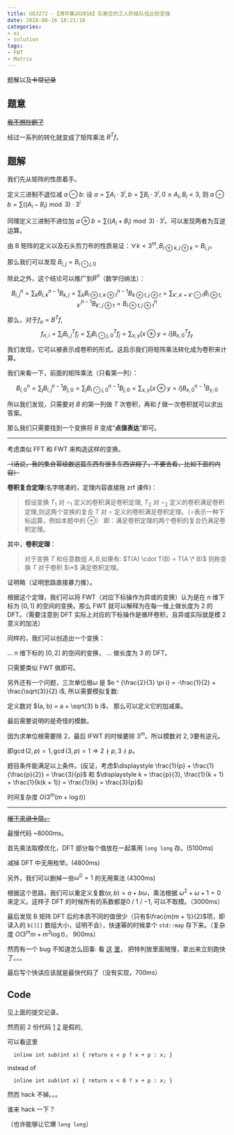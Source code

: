 ```yaml
---
title: UOJ272 -【清华集训2016】石家庄的工人阶级队伍比较坚强
date: 2018-08-16 18:21:10
categories:
- oi
- solution
tags:
- FWT
- Matrix
---
```


题解以及~~卡常记录~~

## 题意

~~[我不想抄题了](http://uoj.ac/problem/272)~~

经过一系列的转化就变成了矩阵乘法 $B^T f$。

<!--- more --->

## 题解

我们先从矩阵的性质着手。

定义三进制不退位减 $a \ominus b$: 设 $a = \sum A_i \cdot 3^i, b = \sum B_i \cdot 3^i, 0 \le A_i, B_i \lt 3$, 则 $a \ominus b = \sum ((A_i - B_i) \bmod 3) \cdot 3^i$

同理定义三进制不进位加 $a \oplus b = \sum ((A_i + B_i) \bmod 3) \cdot 3^i$。可以发现两者为互逆运算。

由 B 矩阵的定义以及石头剪刀布的性质易证：$\forall k \lt 3^m, B_{i \oplus k, j \oplus k} = B_{i, j}$。

那么我们可以发现 $B_{i, j} = B_{i \ominus j, 0}$

除此之外，这个结论可以推广到$B^n$（数学归纳法）：

$$ B^n_{i, j} = \sum_{k} B^{n - 1}_{i, k} B_{k, j} = \sum_{k} B^{n - 1}_{i \oplus t, k \oplus t} B_{k \oplus t, j \oplus t} = \sum_{k', k = k' \ominus t} B^{n - 1}_{i \oplus t, k'} B_{k', j \oplus t} = B^n_{i \oplus t, j \oplus t}$$

那么，对于$f_n = B^Tf$, 
$$f_{n, i} = \sum_j B^T_{i, j} f_{j} = \sum_j B^T_{i \ominus j, 0} f_{j} = \sum_{x, y} [x \oplus y = i] B^T_{x, 0} f_y$$

我们发现，它可以被表示成卷积的形式。这启示我们将矩阵乘法转化成为卷积来计算。

我们来看一下，前面的矩阵乘法（只看第一列）：

$$B^n_{i, 0} = \sum_j B^{n - 1}_{i, j} B_{j, 0} = \sum_j B^{n - 1}_{i \ominus j, 0} B_{j, 0} = \sum_{x, y} [x \oplus y = i] B^{n - 1}_{x, 0} B_{y, 0}$$

所以我们发现，只需要对 $B$ 的第一列做 $T$ 次卷积，再和 $f$ 做一次卷积就可以求出答案。

那么我们只需要找到一个变换将 $B$ 变成“**点值表达**”即可。

---

考虑类似 FFT 和 FWT 来构造这样的变换。

~~（话说，我的集合幂级数这篇东西有很多东西讲翔了，不要去看，比如下面的内容）~~

**卷积复合定理**(名字瞎凑的，定理内容直接拖 zrf 课件)：

> 假设变换 $T_1$ 对 $\circ_1$ 定义的卷积满足卷积定理, $T_2$ 对 $\circ_2$ 定义的卷积满足卷积定理,则这两个变换的复合 $T$ 对 $\circ$ 定义的卷积满足卷积定理。（$\circ$表示一种下标运算，例如本题中的 $\oplus$）
> 即：满足卷积定理的两个卷积的复合仍满足卷积定理。

其中，**卷积定理**：
> 对于变换 $T$ 和任意数组 $A, B$,如果有:
> $T(A) \cdot T(B) = T(A \* B)$
> 则称变换 $T$ 对于卷积 $\*$ 满足卷积定理。

证明略（证明思路直接暴力推）。

根据这个定理，我们可以将 FWT（对应下标操作为异或的变换）认为是在 $n$ 维下标为 $[0, 1]$ 的空间的变换。那么 FWT 就可以解释为在每一维上做长度为 2 的 DFT。（需要注意到 DFT 实际上对应的下标操作是循环卷积，且异或实际就是模 2 意义的加法）

同样的，我们可以创造出一个变换：

$\ldots$ $n$ 维下标的 $[0, 2]$ 的空间的变换， $\ldots$ 做长度为 3 的 DFT。

只需要类似 FWT 做即可。

另外还有一个问题，三次单位根$\omega$ 是 $e ^ {\frac{2}{3} \pi i} = -\frac{1}{2} + \frac{\sqrt{3}}{2} i$, 所以需要模拟复数:

定义数对 $(a, b) = a + \sqrt{3} b i$， 那么可以定义它的加减乘。

最后需要说明的是奇怪的模数。

因为求单位根需要除 $2$，最后 IFWT 的时候要除 $3 ^ m$。所以模数对 $2, 3$要有逆元。

即$\gcd(2, p) = 1, \gcd(3, p) = 1 \Rightarrow 2 \nmid p, 3 \nmid p$。

题目条件能满足以上条件。(反证，考虑$\displaystyle \frac{1}{p} + \frac{1}{\frac{p}{2}} = \frac{3}{p}$ 和 $\displaystyle k = \frac{p}{3}, \frac{1}{k + 1} + \frac{1}{k(k + 1)} = \frac{1}{k} = \frac{3}{p}$)

时间复杂度 $O(3^m (m + \log t))$

---

[~~接下来讲卡常。~~](http://uoj.ac/submissions?problem_id=272&submitter=jhdjames37&min_score=100)

最慢代码 ~8000ms。

首先乘法取模优化，DFT 部分每个值放在一起乘用 `long long` 存。(5100ms)

减掉 DFT 中无用枚举。(4800ms)

另外，我们可以删掉一些$\omega^0 = 1$ 的无用乘法 (4300ms)

根据这个思路，我们可以重定义复数$(a, b) = a + b \omega$，乘法根据 $\omega ^ 2 + \omega + 1 = 0$ 来定义。这样子 DFT 的时候所有的系数都是$0$ / $1$ / $-1$, 可以不取模。（3000ms）

最后发现 B 矩阵 DFT 后的本质不同的值很少（只有$\frac{m(m + 1)}{2}$项，即读入的 `b[][]` 数组大小，证明不会），快速幂的时候拿个 `std::map` 存下来。（复杂度 $O(3^m m + m^2 \log t)$， 900ms）

然而有一个 bug 不知道怎么回事: 看 [这](http://uoj.ac/submission/279381) [里](http://uoj.ac/submission/279371)， 把特判放里面贼慢，拿出来立刻跑快了。。。

最后写个快读应该就是最快代码了（没有实现，700ms）

## Code

见上面的提交记录。

然而前 2 份代码 [1](http://uoj.ac/submission/279302) [2](http://uoj.ac/submission/279302) 是假的,

可以看这里

`  inline int sub(int x) { return x < p ? x + p : x; }`

instead of

`  inline int sub(int x) { return x < 0 ? x + p : x; }`

然而 hack 不掉。。。

谁来 hack 一下？

（也许能够让它爆 `long long`）
